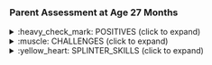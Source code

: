 
### Parent Assessment at Age 27 Months

<details><summary> :heavy_check_mark: POSITIVES (click to expand) </summary>
 
 <br>
  
 <ul>
  <li><b>Social </b>
   <ul>
    <li>Does the faint cute/fake smile at us to get what he wants</li>
    <li>Laughs well when we do tickling ("nandu urudu nari urudu")</li><li>Plays "kanum kanum"(peek-a-boo) with parents</li>
    <li>Does "pudinga pudinga"(chase) game with a neighborhood kid (we would have to say the words "pudinga pudinga")</li>
    <li>Likes father and mother cuddling/hugging</li><li>Does not flinch when other close relatives pat or hold hands</li>
   </ul>
  </li>
  <li><b>Expressive Communication </b>
   <ul>
    <li>Does manding (requesting for his needs) with 5-10 verbs and 50+ nouns (1 word or 2 words) </li>
    <li>can point and ask what he wants</li>
   </ul>
  </li>
  <li><b>Receptive Communication </b>
   <ul>
    <li>Listens and does things that he has motivation to do </li>
    <ul><li> Responds to "take your (bath) tub", "Take your shoe", "bring shorts" </li></ul></ul></li><li><b>Behavioural </b><ul><li>Have taught him to imitate a set of "Dhuruv epidi?" (how does Dhuruv hiccup|cough|head scratch,etc.,)</li><li>Does not exhibit following self-stimulatory behavior:</li><ul><li>No hand-flapping or finger twirling</li><li>No rocking</li><li>Minimal rare and short spinning; not continuously</li><li>No head banging/beating him with somthing to feel it</li><li>No humming</li></ul><li>No routines or rituals; Quite flexible</li><li>Decent adherence to virus mask (surgical or cloth)</li><li>Happily sings some portions of following rhymes when happy:</li><ul><li>"row row row your boat"</li><li>"wheels on the bus"</li><li>"ants go marching" (sings this when seeing ants)</li><li>and a few more</li></ul><li>Not a fussy eater</li><ul><li>Likes corn, biscuits, banana more</li></ul><li>Not difficult to cut his nails</li><li>Did not cry the last time a hair cut was done (was feeling uncomfortable but manageably distracted with favorite cartoon </li><li>Likes & verbally asks for following TV/Video Programs</li><ul><li>"Peppa Pig"</li><li>"Zootopia" movie and song</li><li>"Scrat" in Ice Age franchise</li><li>"cocomelon" YouTube channel</li><li>"English sing sing" YouTube channel</li><li>"kiddopedia" YouTube channel</li><li>Movie songs: "Ghumar", "dol baje"</li><li>says "Show pictures (of) `any_animal_or_planet_or_bird_he_likes`"</li><li>says "Play `any_animal_or_bird_or_vehile` sound"</li></ul></ul></li><li><b>Motor</b><ul><li>No problem with fine or gross motor skills</li><li>Can throw ball over head, can kick ball</li><li>Plays ball with parents</li></ul></li></ul>
  
</details>

<details><summary> :muscle: CHALLENGES (click to expand) </summary>
 
 <br>
 
 <ul><li><b>Social Skills</b><ul><li>Inconsistent "Hi", "Good Bye", "Hello".</li><li>Inconsistent response to name calling</li><ul><li>Will turn when you say "Dhuruv biscuit|corn" but ignore you otherwise</li><li>Assuming he has not seen me for 1+ hours, he will look for me when I call him</li><li>Ignores when he knows who the person is calling him</li></ul><li>Eye contact is there but intent to communicate is not there</li><li>Joint attention possible on the subject of his interest</li><ul><li>"Hey anga paru, police car|fire|truck"</li></ul></ul></li><li><b>Expressive Communication Skills</b><ul><li>Says three word sentences like "brush your teeth", "wash your hands" but just as labels of an action</li><li>Two-step dialogue difficult until it is about his favorite activity</li></ul></li><li><b>Receptive Communication Skills</b><ul><li>Not able to make him follow easier instruction like "give <something> to Appa", "put it there"</li><li>Difficult making him understand/calm him <br> by saying that his request will be satisfied<br>after a small activity</li><li>Two-step dialogue difficult until it is about his favorite activity</li></ul></li><li><b>Behavioural Skills</b><ul><li>May not "always" wait for our approval nod when doing something new</li><li>Does not do pretend play</li><li>Lines up cars (not so upset when we break the line)</li><li>Observes the wheels of a car but also makes normal car sounds, pushes it run, etc., <br> (does not flip the car and just rotate the wheel)</li><li>Collects similar looking objects (sometimes obsessed to collect everything but manageable tantrum)</li></ul></li></ul>
  
   
</details>

<details><summary> :yellow_heart: SPLINTER_SKILLS (click to expand) </summary>

 <br>
 <ul>
  <li>Letters and Numbers</li>
  <ul><li> Knows to recite A-Z (says 2-3 words for each character)</li>
   <li>1-29 (can count too),20-0(reverse)</li>
   <li>Tamil letters Aa to Akku, when prodded</li>
   <li>Can spell letters in a shop hoarding or building block (for e.g.: spells "B.A.K.E.R.Y" but does not say 'bakery' yet </li>
  </ul>
  <li>Identify main body parts, Colors, Shapes, Fruits, Vegetables, Animals, Birds (with sounds) </li>
  <ul><li> Can identify the difference between triangle, rectangle, square, pentagon; Knows "Crescent" or "cross" or "diamond"</li></ul>
  <li>Sunday to Saturday</li>
  <li>Planets of Solar System</li>
  <li>Different Vehicles</li>
  <li>Sa .. re .. .ga .. ma</li>
 </ul>
 
 
</details>
